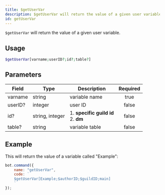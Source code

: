 ```yaml
---
title: $getUserVar
description: $getUserVar will return the value of a given user variable.
id: getUserVar
---
```


`$getUserVar` will return the value of a given user variable.

## Usage

```php
$getUserVar[varname;userID?;id?;table?]
```

## Parameters

| Field   | Type            | Description                               | Required |
|---------|-----------------|-------------------------------------------|:--------:|
| varname | string          | variable name                             |   true   |
| userID? | integer         | user ID                                   |  false   |
| id?     | string, integer | 1. **specific guild id** <br /> 2. **dm** |  false   |
| table?  | string          | variable table                            |  false   |

## Example

This will return the value of a variable called "Example":

```javascript
bot.command({
    name: "getUserVar",
    code: `
    $getUserVar[Example;$authorID;$guildID;main]
    `
});
```